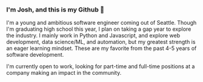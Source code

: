 ### I'm Josh, and this is my Github 👋

I'm a young and ambitious software engineer coming out of Seattle.  Though I'm graduating high school this year, I plan on taking a gap year to explore the industry. I mainly work in Python and Javascript, and explore web development, data science/ML, and automation, but my greatest strength is an eager learning mindset.  These are my favorite from the past 4-5 years of software development.

I'm currently open to work, looking for part-time and full-time positions at a company making an impact in the community.

<!--
**ProfJAT/ProfJAT** is a ✨ _special_ ✨ repository because its `README.md` (this file) appears on your GitHub profile.

Here are some ideas to get you started:

- 🔭 I’m currently working on ...
- 🌱 I’m currently learning ...
- 👯 I’m looking to collaborate on ...
- 🤔 I’m looking for help with ...
- 💬 Ask me about ...
- 📫 How to reach me: ...
- 😄 Pronouns: ...
- ⚡ Fun fact: ...
-->
